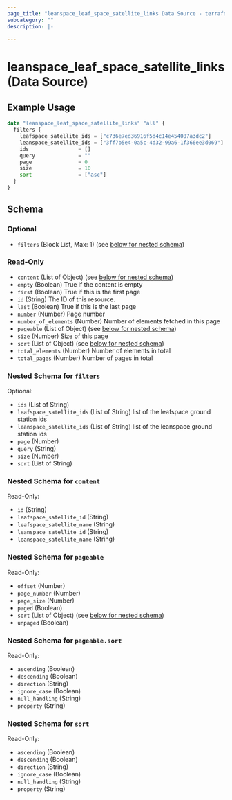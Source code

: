 ```yaml
---
page_title: "leanspace_leaf_space_satellite_links Data Source - terraform-provider-leanspace"
subcategory: ""
description: |-
  
---
```


# leanspace_leaf_space_satellite_links (Data Source)



## Example Usage

```terraform
data "leanspace_leaf_space_satellite_links" "all" {
  filters {
    leafspace_satellite_ids = ["c736e7ed36916f5d4c14e454087a3dc2"]
    leanspace_satellite_ids = ["3ff7b5e4-0a5c-4d32-99a6-1f366ee3d069"]
    ids                = []
    query              = ""
    page               = 0
    size               = 10
    sort               = ["asc"]
  }
}
```

<!-- schema generated by tfplugindocs -->
## Schema

### Optional

- `filters` (Block List, Max: 1) (see [below for nested schema](#nestedblock--filters))

### Read-Only

- `content` (List of Object) (see [below for nested schema](#nestedatt--content))
- `empty` (Boolean) True if the content is empty
- `first` (Boolean) True if this is the first page
- `id` (String) The ID of this resource.
- `last` (Boolean) True if this is the last page
- `number` (Number) Page number
- `number_of_elements` (Number) Number of elements fetched in this page
- `pageable` (List of Object) (see [below for nested schema](#nestedatt--pageable))
- `size` (Number) Size of this page
- `sort` (List of Object) (see [below for nested schema](#nestedatt--sort))
- `total_elements` (Number) Number of elements in total
- `total_pages` (Number) Number of pages in total

<a id="nestedblock--filters"></a>
### Nested Schema for `filters`

Optional:

- `ids` (List of String)
- `leafspace_satellite_ids` (List of String) list of the leafspace ground station ids
- `leanspace_satellite_ids` (List of String) list of the leanspace ground station ids
- `page` (Number)
- `query` (String)
- `size` (Number)
- `sort` (List of String)


<a id="nestedatt--content"></a>
### Nested Schema for `content`

Read-Only:

- `id` (String)
- `leafspace_satellite_id` (String)
- `leafspace_satellite_name` (String)
- `leanspace_satellite_id` (String)
- `leanspace_satellite_name` (String)


<a id="nestedatt--pageable"></a>
### Nested Schema for `pageable`

Read-Only:

- `offset` (Number)
- `page_number` (Number)
- `page_size` (Number)
- `paged` (Boolean)
- `sort` (List of Object) (see [below for nested schema](#nestedobjatt--pageable--sort))
- `unpaged` (Boolean)

<a id="nestedobjatt--pageable--sort"></a>
### Nested Schema for `pageable.sort`

Read-Only:

- `ascending` (Boolean)
- `descending` (Boolean)
- `direction` (String)
- `ignore_case` (Boolean)
- `null_handling` (String)
- `property` (String)



<a id="nestedatt--sort"></a>
### Nested Schema for `sort`

Read-Only:

- `ascending` (Boolean)
- `descending` (Boolean)
- `direction` (String)
- `ignore_case` (Boolean)
- `null_handling` (String)
- `property` (String)
